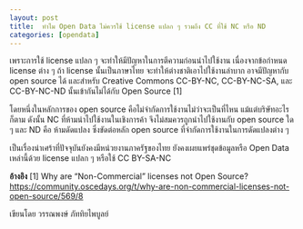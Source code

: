 ```yaml
---
layout: post
title:  ทำไม Open Data ไม่ควรใช้ license แปลก ๆ รวมถึง CC ที่ใช้ NC หรือ ND
categories: [opendata]
---
```

เพราะการใช้ license แปลก ๆ จะทำให้มีปัญหาในการตีความก่อนนำไปใช้งาน เนื่องจากข้อกำหนด license ต่าง ๆ ถ้า license  นั้นเป็นภาษาไทย จะทำให้ต่างชาติเอาไปใช้งานลำบาก อาจมีปัญหากับ open source ได้ และสำหรับ Creative Commons CC-BY-NC, CC-BY-NC-SA, และ CC-BY-NC-ND นั้นเข้ากันไม่ได้กับ Open Source [1]

โดยหนึ่งในหลักการของ open source คือไม่จำกัดการใช้งานไม่ว่าจะเป็นที่ไหน แม้แต่บริษัทอะไรก็ตาม ดังนั้น NC ที่ห้ามนำไปใช้งานในเชิงการค้า จึงไม่สมควรถูกนำไปใช้งานกับ open source ใด ๆ และ ND คือ ห้ามดัดแปลง ซึ่งขัดต่อหลัก open source ที่จำกัดการใช้งานในการดัดแปลงต่าง ๆ

เป็นเรื่องน่าเศร้าที่ปัจจุบันยังคงมีหน่วยงานภาครัฐของไทย ยังคงเผยแพร่ชุดข้อมูลหรือ Open Data เหล่านี้ด้วย license แปลก ๆ หรือใช้ CC BY-SA-NC

**อ้างอิง**
[1] Why are “Non-Commercial” licenses not Open Source? https://community.oscedays.org/t/why-are-non-commercial-licenses-not-open-source/569/8

เขียนโดย วรรณพงษ์ ภัททิยไพบูลย์
